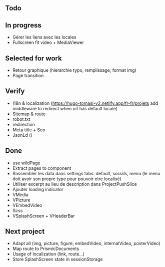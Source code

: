 ## Todo

## In progress
- Gérer les liens avec les locales
- Fullscreen fit video + MediaViewer

## Selected for work
- Retour graphique (hierarchie typo, remplissage, format img)
- Page transition

## Verify
- I18n & localization (https://hugo-tomasi-v2.netlify.app/fr-fr/projets add middleware to redirect when url has default locale)
- Sitemap & route
- robot.txt
- redirection
- Meta title + Seo
- JsonLd ()

## Done
- use wildPage
- Extract pages to component
- Rassembler les data dans settings tabs: default, socials, menu (le menu doit avoir son propre type pour pouvoir etre localisé)
- Utiliser excerpt au lieu de description dans ProjectPushSlice
- Ajouter loading indicator
- VMedia
- VPicture
- VEmbedVideo
- Scss
- VSplashScreen + VHeaderBar


## Next project
- Adapt all (img, picture, figure, embedVideo, internalVideo, posterVideo)
- Map route to PrismicDocuments
- Usage of localization (link, route...)
- Store SplashScreen state in sessionStorage
